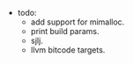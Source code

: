 
- todo:
    - add support for mimalloc.
    - print build params.
    - sjlj.
    - llvm bitcode targets.

